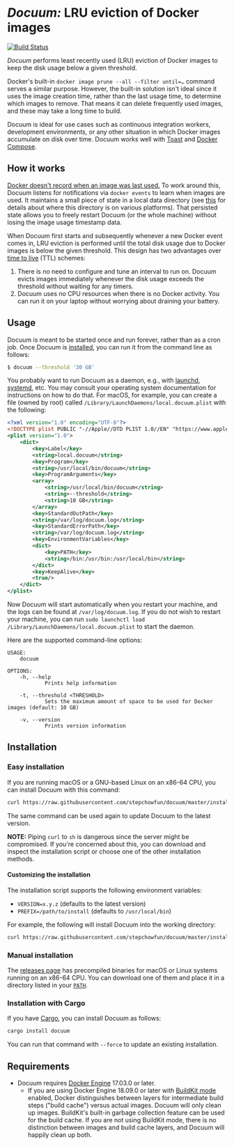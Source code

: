 # *Docuum:* LRU eviction of Docker images

[![Build Status](https://travis-ci.org/stepchowfun/docuum.svg?branch=master)](https://travis-ci.org/stepchowfun/docuum)

*Docuum* performs least recently used (LRU) eviction of Docker images to keep the disk usage below a given threshold.

Docker's built-in `docker image prune --all --filter until=…` command serves a similar purpose. However, the built-in solution isn't ideal since it uses the image creation time, rather than the last usage time, to determine which images to remove. That means it can delete frequently used images, and these may take a long time to build.

Docuum is ideal for use cases such as continuous integration workers, development environments, or any other situation in which Docker images accumulate on disk over time. Docuum works well with [Toast](https://github.com/stepchowfun/toast) and [Docker Compose](https://docs.docker.com/compose/).

## How it works

[Docker doesn't record when an image was last used.](https://github.com/moby/moby/issues/4237) To work around this, Docuum listens for notifications via `docker events` to learn when images are used. It maintains a small piece of state in a local data directory (see [this](https://docs.rs/dirs/2.0.2/dirs/fn.data_local_dir.html) for details about where this directory is on various platforms). That persisted state allows you to freely restart Docuum (or the whole machine) without losing the image usage timestamp data.

When Docuum first starts and subsequently whenever a new Docker event comes in, LRU eviction is performed until the total disk usage due to Docker images is below the given threshold. This design has two advantages over [time to live](https://en.wikipedia.org/wiki/Time_to_live) (TTL) schemes:

1. There is no need to configure and tune an interval to run on. Docuum evicts images immediately whenever the disk usage exceeds the threshold without waiting for any timers.
2. Docuum uses no CPU resources when there is no Docker activity. You can run it on your laptop without worrying about draining your battery.

## Usage

Docuum is meant to be started once and run forever, rather than as a cron job. Once Docuum is [installed](#installation), you can run it from the command line as follows:

```sh
$ docuum --threshold '30 GB'
```

You probably want to run Docuum as a daemon, e.g., with [launchd](https://www.launchd.info/), [systemd](https://www.freedesktop.org/wiki/Software/systemd/), etc. You may consult your operating system documentation for instructions on how to do that. For macOS, for example, you can create a file (owned by root) called `/Library/LaunchDaemons/local.docuum.plist` with the following:

```xml
<?xml version="1.0" encoding="UTF-8"?>
<!DOCTYPE plist PUBLIC "-//Apple//DTD PLIST 1.0//EN" "https://www.apple.com/DTDs/PropertyList-1.0.dtd">
<plist version="1.0">
    <dict>
        <key>Label</key>
        <string>local.docuum</string>
        <key>Program</key>
        <string>/usr/local/bin/docuum</string>
        <key>ProgramArguments</key>
        <array>
            <string>/usr/local/bin/docuum</string>
            <string>--threshold</string>
            <string>10 GB</string>
        </array>
        <key>StandardOutPath</key>
        <string>/var/log/docuum.log</string>
        <key>StandardErrorPath</key>
        <string>/var/log/docuum.log</string>
        <key>EnvironmentVariables</key>
        <dict>
            <key>PATH</key>
            <string>/bin:/usr/bin:/usr/local/bin</string>
        </dict>
        <key>KeepAlive</key>
        <true/>
    </dict>
</plist>
```

Now Docuum will start automatically when you restart your machine, and the logs can be found at `/var/log/docuum.log`. If you do not wish to restart your machine, you can run `sudo launchctl load /Library/LaunchDaemons/local.docuum.plist` to start the daemon.

Here are the supported command-line options:

```
USAGE:
    docuum

OPTIONS:
    -h, --help
            Prints help information

    -t, --threshold <THRESHOLD>
            Sets the maximum amount of space to be used for Docker images (default: 10 GB)

    -v, --version
            Prints version information
```

## Installation

### Easy installation

If you are running macOS or a GNU-based Linux on an x86-64 CPU, you can install Docuum with this command:

```sh
curl https://raw.githubusercontent.com/stepchowfun/docuum/master/install.sh -LSfs | sh
```

The same command can be used again to update Docuum to the latest version.

**NOTE:** Piping `curl` to `sh` is dangerous since the server might be compromised. If you're concerned about this, you can download and inspect the installation script or choose one of the other installation methods.

#### Customizing the installation

The installation script supports the following environment variables:

- `VERSION=x.y.z` (defaults to the latest version)
- `PREFIX=/path/to/install` (defaults to `/usr/local/bin`)

For example, the following will install Docuum into the working directory:

```sh
curl https://raw.githubusercontent.com/stepchowfun/docuum/master/install.sh -LSfs | PREFIX=. sh
```

### Manual installation

The [releases page](https://github.com/stepchowfun/docuum/releases) has precompiled binaries for macOS or Linux systems running on an x86-64 CPU. You can download one of them and place it in a directory listed in your [`PATH`](https://en.wikipedia.org/wiki/PATH_\(variable\)).

### Installation with Cargo

If you have [Cargo](https://doc.rust-lang.org/cargo/), you can install Docuum as follows:

```sh
cargo install docuum
```

You can run that command with `--force` to update an existing installation.

## Requirements

- Docuum requires [Docker Engine](https://www.docker.com/products/container-runtime) 17.03.0 or later.
  - If you are using Docker Engine 18.09.0 or later with [BuildKit mode](https://docs.docker.com/develop/develop-images/build_enhancements/) enabled, Docker distinguishes between layers for intermediate build steps ("build cache") versus actual images. Docuum will only clean up images. BuildKit's built-in garbage collection feature can be used for the build cache. If you are not using BuildKit mode, there is no distinction between images and build cache layers, and Docuum will happily clean up both.
